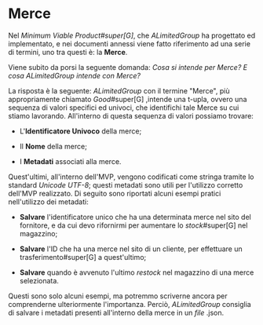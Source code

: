 # Merce

Nel _Minimum Viable Product#super[G]_, che _ALimitedGroup_ ha progettato ed implementato, e nei documenti annessi viene fatto riferimento ad una serie di termini, uno tra questi è: la **Merce**.

Viene subito da porsi la seguente domanda:
_Cosa si intende per Merce? E cosa ALimitedGroup intende con Merce?_

La risposta è la seguente: _ALimitedGroup_ con il termine "Merce", più appropriamente chiamato _Good_#super[G] ,intende una t-upla, ovvero una sequenza di valori specifici ed univoci, che identifichi tale Merce su cui stiamo lavorando.
All'interno di questa sequenza di valori possiamo trovare:

- L'**Identificatore Univoco** della merce;

- Il **Nome** della merce;

- I **Metadati** associati alla merce.

Quest'ultimi, all'interno dell'MVP, vengono codificati come stringa tramite lo standard _Unicode UTF-8_; questi metadati sono utili per l'utilizzo corretto dell'MVP realizzato.
Di seguito sono riportati alcuni esempi pratici nell'utilizzo dei metadati:

- **Salvare** l'identificatore unico che ha una determinata merce nel sito del fornitore, e da cui devo rifornirmi per aumentare lo _stock_#super[G] nel magazzino;

- **Salvare** l'ID che ha una merce nel sito di un cliente, per effettuare un trasferimento#super[G] a quest'ultimo;

- **Salvare** quando è avvenuto l'ultimo _restock_ nel magazzino di una merce selezionata.

Questi sono solo alcuni esempi, ma potremmo scriverne ancora per comprenderne ulteriormente l'importanza. Perciò, _ALimitedGroup_ consiglia di salvare i metadati presenti all'interno della merce in un _file_ .json.
<!---Spiegare cosa intendiamo noi con "merce" (un good#super[G] ,quindi una tupla con ID, nome, metadati extra).

Specificare che i metadati sono salvati come stringa utf-8, quindi consigliare di salvarli in JSON.

Fornire alcuni esempi di utilizzo dei metadati:
- Salvare l'ID che la merce ha nel sito del fornitore
- Salvare l'ID che la merce ha nel sito di un cliente
- Salvare quando è avvenuto l'ultimo restock di una merce
- ecc.-->
